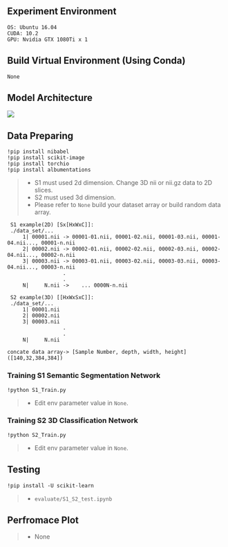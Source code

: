 
## Experiment Environment

```
OS: Ubuntu 16.04
CUDA: 10.2
GPU: Nvidia GTX 1080Ti x 1
```
## Build Virtual Environment (Using Conda)

```
None
```
## Model Architecture
<img src='https://github.com/IlikeBB/F3DD/blob/main/plot_results/%E6%9E%B6%E6%A7%8B%E5%9C%96.jpg'>

## Data Preparing
```
!pip install nibabel
!pip install scikit-image
!pip install torchio
!pip install albumentations
```
> * S1 must used 2d dimension. Change 3D nii or nii.gz data to 2D slices.
> * S2 must used 3d dimension.
> * Please refer to `None` build your dataset array or build random data array.
```
 S1 example(2D) [Sx[HxWxC]]:
 ./data_set/...
     1| 00001.nii -> 00001-01.nii, 00001-02.nii, 00001-03.nii, 00001-04.nii..., 00001-n.nii 
     2| 00002.nii -> 00002-01.nii, 00002-02.nii, 00002-03.nii, 00002-04.nii..., 00002-n.nii 
     3| 00003.nii -> 00003-01.nii, 00003-02.nii, 00003-03.nii, 00003-04.nii..., 00003-n.nii 
                  .
                  .
     N|     N.nii ->    ... 0000N-n.nii 
```
```
 S2 example(3D) [[HxWxSxC]]:
 ./data_set/...
     1| 00001.nii
     2| 00002.nii
     3| 00003.nii
                  .
                  .
     N|     N.nii 
```
```
concate data array-> [Sample Number, depth, width, height] ([140,32,384,384])
```

### Training S1 Semantic Segmentation Network
```
!python S1_Train.py
```
> * Edit env parameter value in `None`.

### Training S2 3D Classification Network

```
!python S2_Train.py
```
> * Edit env parameter value in `None`.

## Testing
```
!pip install -U scikit-learn
```
> * `evaluate/S1_S2_test.ipynb`

## Perfromace Plot
> * None
